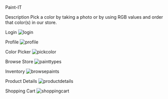 Paint-IT

Description 
Pick a color by taking a photo or
by using RGB values and order that color(s) in our store.

Login
![login](https://user-images.githubusercontent.com/32267812/39077715-f37bd8e4-44d1-11e8-8866-12e576168a32.png)


Profile
![profile](https://user-images.githubusercontent.com/32267812/39077816-8a9495c2-44d2-11e8-91fd-73286e8eda36.png)


Color Picker
![pickcolor](https://user-images.githubusercontent.com/32267812/39077834-abbec092-44d2-11e8-83d1-6f077d124a8a.png)


Browse Store 
![painttypes](https://user-images.githubusercontent.com/32267812/39077858-e9889312-44d2-11e8-81c3-fe3c9d854466.png)


Inventory
![browsepaints](https://user-images.githubusercontent.com/32267812/39077894-39e3c7d2-44d3-11e8-9ec9-2c8b3af65d88.png)


Product Details 
![productdetails](https://user-images.githubusercontent.com/32267812/39077913-6bbb9776-44d3-11e8-9957-a53e75693dc7.png)


Shopping Cart 
![shoppingcart](https://user-images.githubusercontent.com/32267812/39077927-816d03b6-44d3-11e8-8b64-1b5f2be3486a.png)

